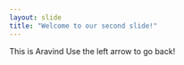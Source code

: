 ```yaml
---
layout: slide
title: "Welcome to our second slide!"
---
```

This is Aravind
Use the left arrow to go back!
